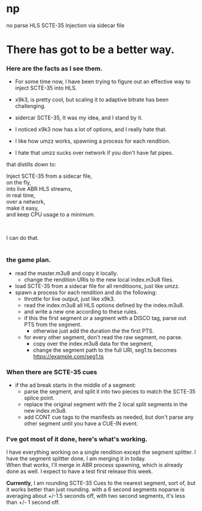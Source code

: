 # np
no parse  HLS SCTE-35 Injection via sidecar file

# There has got to be a better way.

### Here are the facts as I see them.


* For some time now, I have been trying to figure out 
an effective way to inject SCTE-35 into HLS. 

* x9k3, is pretty cool, but scaling it to adaptive bitrate 
has been challenging. 

* sidercar SCTE-35, It was my idea, and I stand by it. 

* I noticed x9k3 now has a lot of options, and I really 
hate that.

* I like how umzz works, spawning a process for each rendition.

* I hate that umzz sucks over network if you don't have fat pipes.

that distills down to:
<br>

Inject SCTE-35 from a sidecar file, 
<br>
on the fly,
<br>
into live ABR  HLS streams,
<br>
in real time,
<br>
over a network,
<br>
make it easy,
<br>
and keep CPU usage to a minimum.

<br>

 I can do that.
<br>
<br>

### the game plan.


* read the master.m3u8 and copy it locally.
    * change the rendition URIs to the new local index.m3u8 files.
* load SCTE-35 from a sidecar file for all renditioons, just like umzz.
* spawn a process for each rendition and do the following:
  *  throttle for live output, just like x9k3.
  * read the index.m3u8 all HLS options defined by the index.m3u8.
  *  and write a new one according to these rules.
  * if this the first segment or a segment with a DISCO tag, parse out PTS from the segment.
      * otherwise just add the duration the the first PTS. 
  * for every other segment, don't read the raw segment, no parse.
    * copy over the index.m3u8 data for the segment,
    * change the segment path to the full URI, seg1.ts becomes https://example.com/seg1.ts

### When there are SCTE-35 cues
* if the ad break starts in the middle of a segment:
  * parse the segment, and split it into two pieces to match the SCTE-35 splice point.
  * replace the original segment with the 2 local split segments in the new index.m3u8.
  *  add CONT cue tags to the manifests as needed, but don't parse any other segment until you have a CUE-IN event.

### I've got most of it done, here's what's working.
 I have everything working on a single rendition except the segment splitter.
 I have the segment splitter done, I am merging it in today.  
 When that works, I'll merge in ABR process spawning, which is already done as well.
I expect to have a test first release this week.

__Currently__, I am rounding SCTE-35 Cues to the nearest segment, sort of, but it works 
better than just rounding.
with a 6 second segments noparse is averaging about +/-1.5 seconds off,
with two second segments, it's less than +/- 1 second off.






